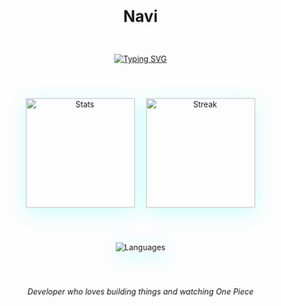 <div align="center">

# Navi

<br>

[![Typing SVG](https://readme-typing-svg.herokuapp.com?font=Fira+Code&size=18&duration=3000&pause=1000&color=00FFFF&center=true&vCenter=true&width=300&lines=Developer;One+Piece+Fan)](https://git.io/typing-svg)

<br><br>

<div style="display: flex; justify-content: center; gap: 20px; flex-wrap: wrap; align-items: center;">
  <img src="https://github-readme-stats.vercel.app/api?username=AgentSniffer&show_icons=true&theme=radical&title_color=00FFFF&icon_color=00FFFF&text_color=FFFFFF&bg_color=0D1117&border_color=00FFFF&border_radius=15" alt="Stats" style="box-shadow: 0 8px 32px rgba(0, 255, 255, 0.2); height: 195px;" />
  
  <img src="https://streak-stats.demolab.com?user=AgentSniffer&theme=dark&background=0D1117&ring=00FFFF&fire=00FFFF&currStreakLabel=00FFFF&sideLabels=00FFFF&dates=FFFFFF&border=00FFFF&short_numbers=true&date_format=M%20j%5B%2C%20Y%5D&hide_total_contributions=true" alt="Streak" style="box-shadow: 0 8px 32px rgba(0, 255, 255, 0.2); height: 195px;" />
</div>

<br><br>

<div style="display: flex; justify-content: center;">
  <img src="https://github-readme-stats.vercel.app/api/top-langs/?username=AgentSniffer&layout=compact&theme=radical&title_color=00FFFF&text_color=FFFFFF&bg_color=0D1117&border_color=00FFFF&border_radius=15" alt="Languages" style="box-shadow: 0 8px 32px rgba(0, 255, 255, 0.2);" />
</div>

<br><br>

*Developer who loves building things and watching One Piece*

</div>
